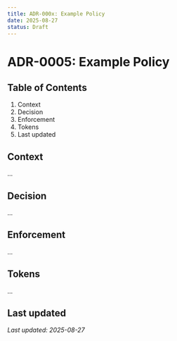 ```yaml
---
title: ADR-000x: Example Policy
date: 2025-08-27
status: Draft
---
```


# ADR-0005: Example Policy

## Table of Contents
1. Context
2. Decision
3. Enforcement
4. Tokens
5. Last updated

## Context
...

## Decision
...

## Enforcement
...

## Tokens
...

## Last updated

_Last updated: 2025-08-27_
